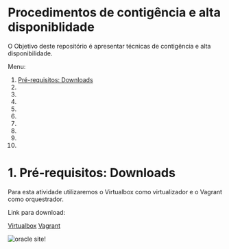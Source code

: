 # Procedimentos de contigência e alta disponiblidade

O Objetivo deste repositório é apresentar técnicas de contigência e alta disponibilidade.

<a name="#top">Menu:</a>

1. [ Pré-requisitos: Downloads ](#1)
2. 
3. 
4. 
5. 
6. 
7. 
8. 
9. 
10. 


<a name="1"></a>
# 1. Pré-requisitos: Downloads

Para esta atividade utilizaremos o Virtualbox como virtualizador e o Vagrant como orquestrador.

Link para download:

[Virtualbox](https://www.virtualbox.org/wiki/Downloads "VirtualBox - Download")
[Vagrant](https://www.vagrantup.com/downloads "Vagrant - Download")

![oracle site!](images/01.png "oracle site")
